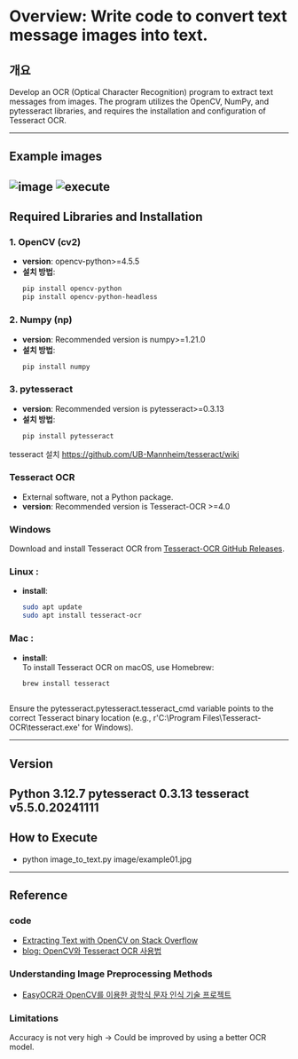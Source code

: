 # Overview: Write code to convert text message images into text.

## **개요**
Develop an OCR (Optical Character Recognition) program to extract text messages from images.
The program utilizes the OpenCV, NumPy, and pytesseract libraries, and requires the installation and configuration of Tesseract OCR.

---
## Example images
![image](image/example_01.jpg "This is an image to be converted into text.")
![execute](result_example_01.jpg "Success!")
---

## Required Libraries and Installation

### **1. OpenCV (cv2)**  
- **version**: opencv-python>=4.5.5  
- **설치 방법**:  
  ```bash
  pip install opencv-python
  pip install opencv-python-headless

### **2. Numpy (np)**  
- **version**: Recommended version is numpy>=1.21.0
- **설치 방법**:  
  ```bash
  pip install numpy

### **3. pytesseract**  
- **version**: Recommended version is pytesseract>=0.3.13
- **설치 방법**:  
  ```bash
  pip install pytesseract
  
tesseract 설치
https://github.com/UB-Mannheim/tesseract/wiki

### **Tesseract OCR**
- External software, not a Python package.
- **version**: Recommended version is Tesseract-OCR >=4.0
### Windows
Download and install Tesseract OCR from [Tesseract-OCR GitHub Releases](https://github.com/tesseract-ocr/tesseract/releases).
### Linux :
- **install**:  
  ```bash
  sudo apt update
  sudo apt install tesseract-ocr
### Mac :
- **install**:  
To install Tesseract OCR on macOS, use Homebrew:
  ```bash
  brew install tesseract
 
 Ensure the pytesseract.pytesseract.tesseract_cmd variable points to the correct Tesseract binary location (e.g., r'C:\Program Files\Tesseract-OCR\tesseract.exe' for Windows).
 
 ---
 ## Version
Python 3.12.7
pytesseract 0.3.13
tesseract v5.5.0.20241111
---
## How to Execute
- python image_to_text.py image/example01.jpg
---
## Reference

### code
- [Extracting Text with OpenCV on Stack Overflow](https://stackoverflow.com/questions/23506105/extracting-text-opencv/23565051#23565051)
- [blog: OpenCV와 Tesseract OCR 사용법](https://joon0zo.tistory.com/21)

### Understanding Image Preprocessing Methods
- [EasyOCR과 OpenCV를 이용한 광학식 문자 인식 기술 프로젝트](https://velog.io/@goinggoing/EasyOCR%EA%B3%BC-OpenCV%EB%A5%BC-%EC%9D%B4%EC%9A%A9%ED%95%9C-%EA%B4%91%ED%95%99%EC%8B%9D%EB%AC%B8%EC%9E%90%EC%9D%B8%EC%8B%9D%EA%B8%B0%EC%88%A0-%ED%94%84%EB%A1%9C%EC%A0%9D%ED%8A%B8)

### Limitations
Accuracy is not very high -> Could be improved by using a better OCR model.
